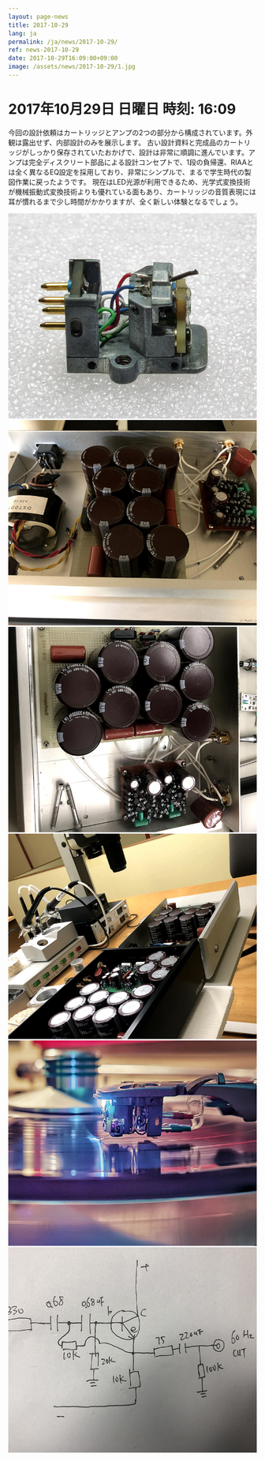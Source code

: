 ```yaml
---
layout: page-news
title: 2017-10-29
lang: ja
permalink: /ja/news/2017-10-29/
ref: news-2017-10-29
date: 2017-10-29T16:09:00+09:00
image: /assets/news/2017-10-29/1.jpg
---
```



# 2017年10月29日   日曜日   時刻: 16:09 


今回の設計依頼はカートリッジとアンプの2つの部分から構成されています。外観は露出せず、内部設計のみを展示します。
古い設計資料と完成品のカートリッジがしっかり保存されていたおかげで、設計は非常に順調に進んでいます。アンプは完全ディスクリート部品による設計コンセプトで、1段の負帰還、RIAAとは全く異なるEQ設定を採用しており、非常にシンプルで、まるで学生時代の製図作業に戻ったようです。
現在はLED光源が利用できるため、光学式変換技術が機械振動式変換技術よりも優れている面もあり、カートリッジの音質表現には耳が慣れるまで少し時間がかかりますが、全く新しい体験となるでしょう。


![1](/assets/news/2017-10-29/1.jpg)
![2](/assets/news/2017-10-29/2.jpg)
![3](/assets/news/2017-10-29/3.jpg)
![4](/assets/news/2017-10-29/4.jpg)
![5](/assets/news/2017-10-29/5.jpg)
![6](/assets/news/2017-10-29/6.jpg)

